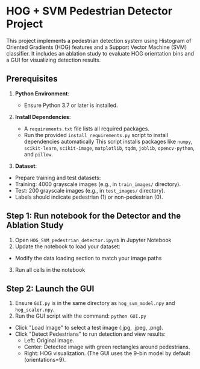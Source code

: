 HOG + SVM Pedestrian Detector Project
=====================================

This project implements a pedestrian detection system using Histogram of Oriented Gradients (HOG) features and a Support Vector Machine (SVM) classifier. It includes an ablation study to evaluate HOG orientation bins and a GUI for visualizing detection results.

Prerequisites
-------------
1. **Python Environment**:
   - Ensure Python 3.7 or later is installed.

2. **Install Dependencies**:
   - A `requirements.txt` file lists all required packages.
   - Run the provided `install_requirements.py` script to install dependencies automatically
     This script installs packages like `numpy`, `scikit-learn`, `scikit-image`, `matplotlib`, `tqdm`, `joblib`, `opencv-python`, and `pillow`.

3. **Dataset**:
- Prepare training and test datasets:
- Training: 4000 grayscale images (e.g., in `train_images/` directory).
- Test: 200 grayscale images (e.g., in `test_images/` directory).
- Labels should indicate pedestrian (1) or non-pedestrian (0).

Step 1: Run notebook for the Detector and the Ablation Study
------------------------------
1. Open `HOG_SVM_pedestrian_detector.ipynb` in Jupyter Notebook
2. Update the notebook to load your dataset:
- Modify the data loading section to match your image paths
3. Run all cells in the notebook


Step 2: Launch the GUI
----------------------
1. Ensure `GUI.py` is in the same directory as `hog_svm_model.npy` and `hog_scaler.npy`.
2. Run the GUI script with the command: ``python GUI.py``
- Click "Load Image" to select a test image (.jpg, .jpeg, .png).
- Click "Detect Pedestrians" to run detection and view results:
  - Left: Original image.
  - Center: Detected image with green rectangles around pedestrians.
  - Right: HOG visualization.
(The GUI uses the 9-bin model by default (orientations=9).

